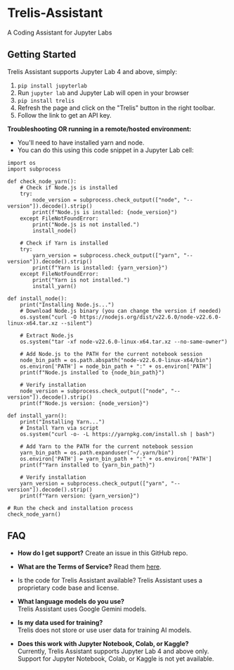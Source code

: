 # Trelis-Assistant
A Coding Assistant for Jupyter Labs

## Getting Started
Trelis Assistant supports Jupyter Lab 4 and above, simply:
1. `pip install jupyterlab`
1. Run `jupyter lab` and Jupyter Lab will open in your browser
1. `pip install trelis`
1. Refresh the page and click on the "Trelis" button in the right toolbar.
1. Follow the link to get an API key.

**Troubleshooting OR running in a remote/hosted environment:**
- You'll need to have installed yarn and node.
- You can do this using this code snippet in a Jupyter Lab cell:
```
import os
import subprocess

def check_node_yarn():
    # Check if Node.js is installed
    try:
        node_version = subprocess.check_output(["node", "--version"]).decode().strip()
        print(f"Node.js is installed: {node_version}")
    except FileNotFoundError:
        print("Node.js is not installed.")
        install_node()

    # Check if Yarn is installed
    try:
        yarn_version = subprocess.check_output(["yarn", "--version"]).decode().strip()
        print(f"Yarn is installed: {yarn_version}")
    except FileNotFoundError:
        print("Yarn is not installed.")
        install_yarn()

def install_node():
    print("Installing Node.js...")
    # Download Node.js binary (you can change the version if needed)
    os.system("curl -O https://nodejs.org/dist/v22.6.0/node-v22.6.0-linux-x64.tar.xz --silent")
    
    # Extract Node.js
    os.system("tar -xf node-v22.6.0-linux-x64.tar.xz --no-same-owner")
    
    # Add Node.js to the PATH for the current notebook session
    node_bin_path = os.path.abspath("node-v22.6.0-linux-x64/bin")
    os.environ['PATH'] = node_bin_path + ":" + os.environ['PATH']
    print(f"Node.js installed to {node_bin_path}")

    # Verify installation
    node_version = subprocess.check_output(["node", "--version"]).decode().strip()
    print(f"Node.js version: {node_version}")

def install_yarn():
    print("Installing Yarn...")
    # Install Yarn via script
    os.system("curl -o- -L https://yarnpkg.com/install.sh | bash")
    
    # Add Yarn to the PATH for the current notebook session
    yarn_bin_path = os.path.expanduser("~/.yarn/bin")
    os.environ['PATH'] = yarn_bin_path + ":" + os.environ['PATH']
    print(f"Yarn installed to {yarn_bin_path}")

    # Verify installation
    yarn_version = subprocess.check_output(["yarn", "--version"]).decode().strip()
    print(f"Yarn version: {yarn_version}")

# Run the check and installation process
check_node_yarn()
```
## FAQ

- **How do I get support?**
  Create an issue in this GitHub repo.

- **What are the Terms of Service?**
  Read them [here](https://trelis.com/terms-of-service/).

- Is the code for Trelis Assistant available?
  Trelis Assistant uses a proprietary code base and license.

- **What language models do you use?**  
  Trelis Assistant uses Google Gemini models.

- **Is my data used for training?**  
  Trelis does not store or use user data for training AI models.

- **Does this work with Jupyter Notebook, Colab, or Kaggle?**  
  Currently, Trelis Assistant supports Jupyter Lab 4 and above only. Support for Jupyter Notebook, Colab, or Kaggle is not yet available.
